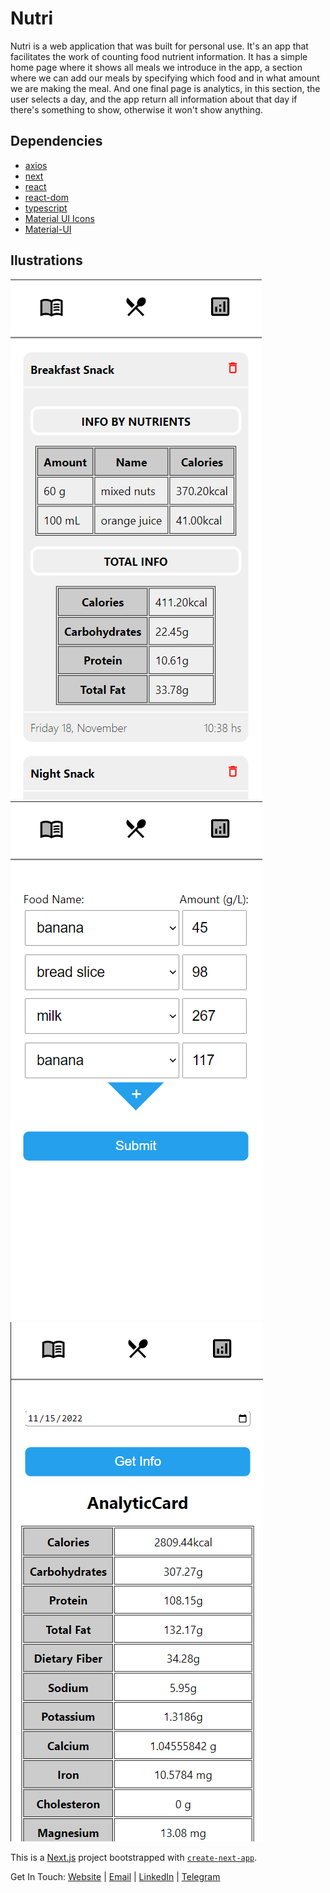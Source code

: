 # Nutri
Nutri is a web application that was built for personal use. It's an app that facilitates the work of counting food nutrient information. It has a simple home page where it shows all meals we introduce in the app, a section where we can add our meals by specifying which food and in what amount we are making the meal. And one final page is analytics, in this section, the user selects a day, and the app return all information about that day if there's something to show, otherwise it won't show anything.

## Dependencies

- [axios](https://www.npmjs.com/package/axios)
- [next](https://www.npmjs.com/package/next)
- [react](https://www.npmjs.com/package/react)
- [react-dom](https://www.npmjs.com/package/react-dom)
- [typescript](https://www.npmjs.com/package/typescript)
- [Material UI Icons](https://www.npmjs.com/package/@material-ui/icons)
- [Material-UI](https://www.npmjs.com/package/@material-ui/core)

## Ilustrations

![Home page](/public/home.png)
![Insert food page](/public/insert.png)
![Analytics page](/public/analytics.png)

This is a [Next.js](https://nextjs.org/) project bootstrapped with [`create-next-app`](https://github.com/vercel/next.js/tree/canary/packages/create-next-app).

Get In Touch: 
          <a href="https://lucapalminteri.com/" target="_blank">Website<a> | 
          <a href="mailto:lucapalminteri02@gmail.com" target="_blank">Email<a> |
          <a href="https://www.linkedin.com/in/luca-palminteri/" target="_blank">LinkedIn</a> |
          <a href="https://t.me/Lucapo21" target="_blank">Telegram</a>